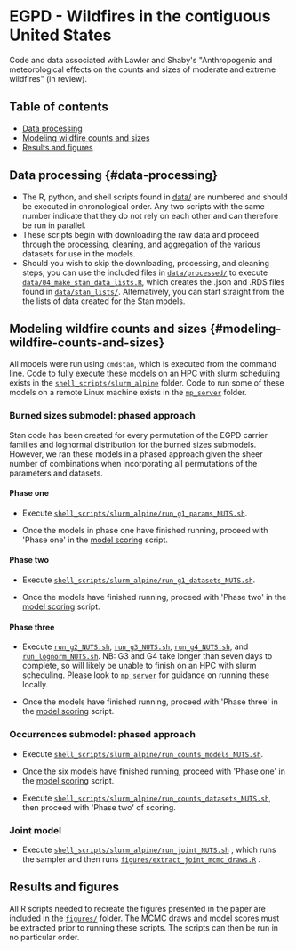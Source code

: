 # EGPD - Wildfires in the contiguous United States

Code and data associated with Lawler and Shaby's "Anthropogenic and meteorological effects on the counts and sizes of moderate and extreme wildfires" (in review).

## Table of contents

-   [Data processing](#data-processing)
-   [Modeling wildfire counts and sizes](#modeling-wildfire-counts-and-sizes)
-   [Results and figures](#results)

## Data processing {#data-processing}

-   The R, python, and shell scripts found in [data/](/data/) are numbered and should be executed in chronological order. Any two scripts with the same number indicate that they do not rely on each other and can therefore be run in parallel.
-   These scripts begin with downloading the raw data and proceed through the processing, cleaning, and aggregation of the various datasets for use in the models.
-   Should you wish to skip the downloading, processing, and cleaning steps, you can use the included files in [`data/processed/`](data/processed/) to execute [`data/04_make_stan_data_lists.R`](data/04_make_stan_data_lists.R), which creates the .json and .RDS files found in [`data/stan_lists/`](data/stan_lists/). Alternatively, you can start straight from the the lists of data created for the Stan models.

## Modeling wildfire counts and sizes {#modeling-wildfire-counts-and-sizes}

All models were run using `cmdstan`, which is executed from the command line. Code to fully execute these models on an HPC with slurm scheduling exists in the [`shell_scripts/slurm_alpine`](shell_scripts/slurm_alpine/) folder. Code to run some of these models on a remote Linux machine exists in the [`mp_server`](shell_scripts/mp_server) folder.

### Burned sizes submodel: phased approach

Stan code has been created for every permutation of the EGPD carrier families and lognormal distribution for the burned sizes submodels. However, we ran these models in a phased approach given the sheer number of combinations when incorporating all permutations of the parameters and datasets.

#### Phase one

-   Execute [`shell_scripts/slurm_alpine/run_g1_params_NUTS.sh`](shell_scripts/slurm_alpine/run_g1_params_NUTS.sh).

-   Once the models in phase one have finished running, proceed with 'Phase one' in the [model scoring](scores_traceplots/model_comparison.R) script.

#### Phase two

-   Execute [`shell_scripts/slurm_alpine/run_g1_datasets_NUTS.sh`](shell_scripts/slurm_alpine/run_g1_datasets_NUTS.sh).

-   Once the models have finished running, proceed with 'Phase two' in the [model scoring](scores_traceplots/model_comparison.R) script.

#### Phase three

-   Execute [`run_g2_NUTS.sh`](shell_scripts/slurm_alpine/run_g2_NUTS.sh), [`run_g3_NUTS.sh`](shell_scripts/slurm_alpine/run_g3_NUTS.sh), [`run_g4_NUTS.sh`](shell_scripts/slurm_alpine/run_g4_NUTS.sh), and [`run_lognorm_NUTS.sh`](shell_scripts/slurm_alpine/run_lognorm_NUTS.sh). NB: G3 and G4 take longer than seven days to complete, so will likely be unable to finish on an HPC with slurm scheduling. Please look to [`mp_server`](shell_scripts/mp_server) for guidance on running these locally.

-   Once the models have finished running, proceed with 'Phase three' in the [model scoring](scores_traceplots/model_comparison.R) script.

### Occurrences submodel: phased approach

-   Execute [`shell_scripts/slurm_alpine/run_counts_models_NUTS.sh`](shell_scripts/slurm_alpine/run_counts_models_NUTS.sh).

-   Once the six models have finished running, proceed with 'Phase one' in the [model scoring](scores_traceplots/model_comparison.R) script.

-   Execute [`shell_scripts/slurm_alpine/run_counts_datasets_NUTS.sh`](shell_scripts/slurm_alpine/run_counts_datasets_NUTS.sh), then proceed with 'Phase two' of scoring.

### Joint model

-   Execute [`shell_scripts/slurm_alpine/run_joint_NUTS.sh`](shell_scripts/slurm_alpine/run_joint_NUTS.sh) , which runs the sampler and then runs [`figures/extract_joint_mcmc_draws.R`](figures/extract_joint_mcmc_draws.R) .

## Results and figures

All R scripts needed to recreate the figures presented in the paper are included in the [`figures/`](figures/) folder. The MCMC draws and model scores must be extracted prior to running these scripts. The scripts can then be run in no particular order.
